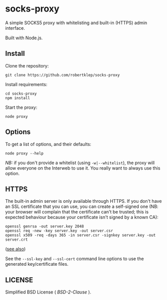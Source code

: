 # socks-proxy

A simple SOCKS5 proxy with whitelisting and built-in (HTTPS) admin interface.

Built with Node.js.

## Install

Clone the repository:
```
git clone https://github.com/robertklep/socks-proxy
```

Install requirements:
```
cd socks-proxy
npm install
```

Start the proxy:
```
node proxy
```

## Options
To get a list of options, and their defaults:
```
node proxy --help
```

*NB:* if you don't provide a whitelist (using `-w|--whitelist`), the proxy
will allow everyone on the Interweb to use it. You really want to always
use this option.

## HTTPS

The built-in admin server is only available through HTTPS. If you don't
have an SSL certificate that you can use, you can create a self-signed one
(NB: your browser will complain that the certificate can't be trusted; this
is expected behaviour because your certificate isn't signed by a known CA):
```
openssl genrsa -out server.key 2048
openssl req -new -key server.key -out server.csr
openssl x509 -req -days 365 -in server.csr -signkey server.key -out server.crt
```
([see also](http://nodejs.org/api/tls.html#tls_tls_ssl))

See the `--ssl-key` and `--ssl-cert` command line options to use the
generated key/certificate files.

## LICENSE

Simplified BSD License ( *BSD-2-Clause* ).
